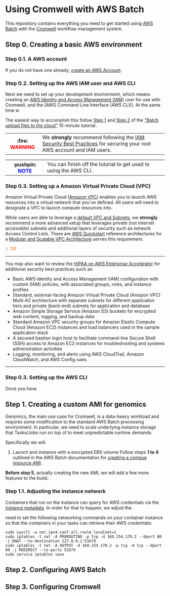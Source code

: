 # Using Cromwell with AWS Batch

This repository contains everything you need to get started using [AWS Batch](TODO) with the [Cromwell](TODO) workflow management system.

## Step 0. Creating a basic AWS environment

### Step 0.1. A AWS account

If you do not have one already, [create an AWS Account](https://portal.aws.amazon.com/billing/signup#/start).

### Step 0.2. Setting up the AWS IAM user and AWS CLI

Next we need to set up your development environment, which means creating an  [AWS Identity and Access Management (IAM)](https://docs.aws.amazon.com/IAM/latest/UserGuide/introduction.html) user for use with Cromwell, and the [AWS Command Line Interface (AWS CLI)]. At the same time w

The easiest way to accomplish this follow [Step 1](https://aws.amazon.com/getting-started/tutorials/backup-to-s3-cli/#Step_1\:_Create_an_AWS_IAM_User) and [Step 2](https://aws.amazon.com/getting-started/tutorials/backup-to-s3-cli/#install-cli) of the ["Batch upload files to the cloud"](https://aws.amazon.com/getting-started/tutorials/backup-to-s3-cli/) 10-minute tutorial.

<table>
<tr><th>
:fire:  <span style="color: red;" >WARNING</span>
</th><td>
We <b>strongly</b> recommend following the
<a href='https://docs.aws.amazon.com/IAM/latest/UserGuide/best-practices.html'>IAM Security Best Practices</a> for securing your root AWS account and IAM users.
</td></tr>
</table>


<table>
<tr><th>
:pushpin:  <span style="color: blue;" >NOTE</span>
</th><td>
You can finish off the tutorial to get used to using the AWS CLI.
</td></tr>
</table>



### Step 0.3. Setting up a Amazon Virtual Private Cloud (VPC)

Amazon Virtual Private Cloud ([Amazon VPC](https://docs.aws.amazon.com/AmazonVPC/latest/UserGuide/VPC_Introduction.html)) enables you to launch AWS resources into a virtual network that you've defined. All users will need to designate a VPC to launch compute resources into.

While users are able to leverage a [default VPC and Subnets](https://docs.aws.amazon.com/AmazonVPC/latest/UserGuide/default-vpc.html), we **strongly** recommend a more advanced setup that leverages private (not internet accessible) subnets and additional layers of security such as network Access Control Lists. There are [AWS Quickstart](https://aws.amazon.com/quickstart/) reference architectures for a [Modular and Scalable VPC Architecture](https://aws.amazon.com/quickstart/architecture/vpc/) serves this requirement.

:bulb:  <span style="color: #FF6600;" >TIP</span>
<hr/>

You may also want to review the  [HIPAA on AWS Enterprise Accelerator](https://aws.amazon.com/quickstart/architecture/accelerator-hipaa/) for additional security best practices such as:

* Basic AWS Identity and Access Management (IAM) configuration with custom (IAM) policies, with associated groups, roles, and instance profiles
* Standard, external-facing Amazon Virtual Private Cloud (Amazon VPC) Multi-AZ architecture with separate subnets for different application tiers and private (back-end) subnets for application and database
* Amazon Simple Storage Service (Amazon S3) buckets for encrypted web content, logging, and backup data
* Standard Amazon VPC security groups for Amazon Elastic Compute Cloud (Amazon EC2) instances and load balancers used in the sample application stack
* A secured bastion login host to facilitate command-line Secure Shell (SSH) access to Amazon EC2 instances for troubleshooting and systems administration activities
* Logging, monitoring, and alerts using AWS CloudTrail, Amazon CloudWatch, and AWS Config rules
<hr/>

### Step 0.3. Setting up the AWS CLI

Once you have
## Step 1. Creating a custom AMI for genomics

Genomics, the main use case for Cromwell, is a data-heavy workload and requires some modification to the standard AWS Batch processing environment. In particular, we need to scale underlying instance storage that Tasks/Jobs run on top of to meet unpredictable runtime demands.

Specifically we will:

1. Launch and instance with a encrypted EBS volume
Follow steps **1 to 4** outlined in the AWS Batch documentation for [creating a compue resource AMI](https://docs.aws.amazon.com/batch/latest/userguide/create-batch-ami.html).

**Before step 5**, actually creating the new AMI, we will add a few more features to the build.

### Step 1.1. Adjusting the instance network

Containers that run on the instance can query for AWS credentials via the [instance metadata](). In order for that to happen, we adjust the

need to set the following networking commands on your container instance so that the containers in your tasks can retrieve their AWS credentials:

```shell
sudo sysctl -w net.ipv4.conf.all.route_localnet=1
sudo iptables -t nat -A PREROUTING -p tcp -d 169.254.170.2 --dport 80 -j DNAT --to-destination 127.0.0.1:51679
sudo iptables -t nat -A OUTPUT -d 169.254.170.2 -p tcp -m tcp --dport 80 -j REDIRECT --to-ports 51679
sudo service iptables save
```



###

## Step 2. Configuring AWS Batch

## Step 3. Configuring Cromwell
